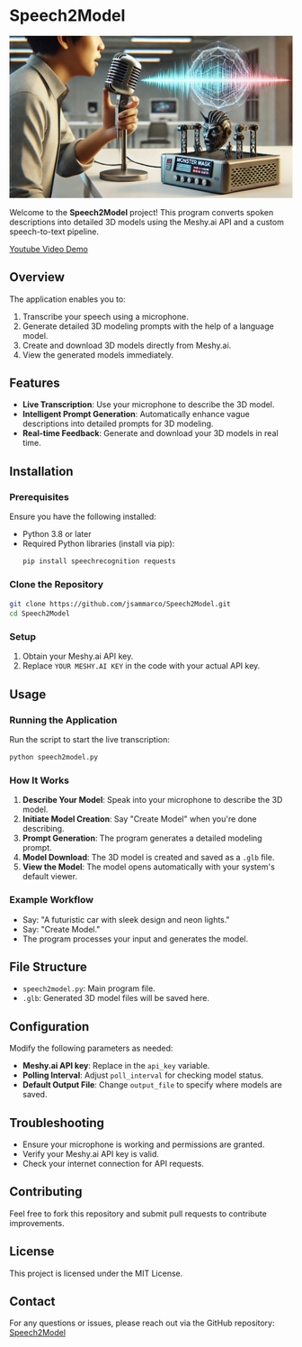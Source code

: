 # Speech2Model

![Speech2Model](https://github.com/jsammarco/Speech2Model/blob/13e88f3e0675b5322017eece348ce243f1dfab02/Speech2Model.jpg)

Welcome to the **Speech2Model** project! This program converts spoken descriptions into detailed 3D models using the Meshy.ai API and a custom speech-to-text pipeline.

[Youtube Video Demo](https://www.youtube.com/watch?v=QsCPulPY6uQ)

## Overview
The application enables you to:
1. Transcribe your speech using a microphone.
2. Generate detailed 3D modeling prompts with the help of a language model.
3. Create and download 3D models directly from Meshy.ai.
4. View the generated models immediately.

## Features
- **Live Transcription**: Use your microphone to describe the 3D model.
- **Intelligent Prompt Generation**: Automatically enhance vague descriptions into detailed prompts for 3D modeling.
- **Real-time Feedback**: Generate and download your 3D models in real time.

## Installation

### Prerequisites
Ensure you have the following installed:
- Python 3.8 or later
- Required Python libraries (install via pip):
  ```bash
  pip install speechrecognition requests
  ```

### Clone the Repository
```bash
git clone https://github.com/jsammarco/Speech2Model.git
cd Speech2Model
```

### Setup
1. Obtain your Meshy.ai API key.
2. Replace `YOUR MESHY.AI KEY` in the code with your actual API key.

## Usage

### Running the Application
Run the script to start the live transcription:
```bash
python speech2model.py
```

### How It Works
1. **Describe Your Model**: Speak into your microphone to describe the 3D model.
2. **Initiate Model Creation**: Say "Create Model" when you're done describing.
3. **Prompt Generation**: The program generates a detailed modeling prompt.
4. **Model Download**: The 3D model is created and saved as a `.glb` file.
5. **View the Model**: The model opens automatically with your system's default viewer.

### Example Workflow
- Say: "A futuristic car with sleek design and neon lights."
- Say: "Create Model."
- The program processes your input and generates the model.

## File Structure
- `speech2model.py`: Main program file.
- `.glb`: Generated 3D model files will be saved here.

## Configuration
Modify the following parameters as needed:
- **Meshy.ai API key**: Replace in the `api_key` variable.
- **Polling Interval**: Adjust `poll_interval` for checking model status.
- **Default Output File**: Change `output_file` to specify where models are saved.

## Troubleshooting
- Ensure your microphone is working and permissions are granted.
- Verify your Meshy.ai API key is valid.
- Check your internet connection for API requests.

## Contributing
Feel free to fork this repository and submit pull requests to contribute improvements.

## License
This project is licensed under the MIT License.

## Contact
For any questions or issues, please reach out via the GitHub repository: [Speech2Model](https://github.com/jsammarco/Speech2Model)
